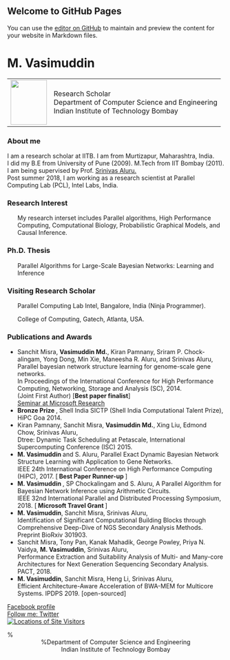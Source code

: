 ## Welcome to GitHub Pages

You can use the [editor on GitHub](https://github.com/yuk12/vasimuddin.github.io/edit/master/index.md) to maintain and preview the content for your website in Markdown files.


<!DOCTYPE html>
<html>
<title>
Home Page: M. Vasimuddin 
</title>
<head>
<h1>
M. Vasimuddin
</h1>
<table>
<tr>
<td> <img src = "profile.jpg" height="104" width="84"> </td>
<td align="left"> 
Research Scholar<br>
Department of Computer Science and Engineering</br>
Indian Institute of Technology Bombay<br>
</td>
</tr>
</table>
</head>

<body style='font-family="verdana"'>

<H3>About me </H3>
I am a research scholar at IITB. I am from Murtizapur, Maharashtra, India.<br>
I did my B.E from University of Pune (2009). M.Tech from IIT Bombay (2011).<br>
I am being supervised by Prof. <a href="http://www.cc.gatech.edu/~saluru/index.html">Srinivas Aluru.</a></br>
Post summer 2018, I am working as a research scientist at Parallel Computing Lab (PCL), Intel Labs, India.


<H3>Research Interest </H3>
<ul><il>My research interset includes  Parallel algorithms, High Performance Computing, Computational Biology, Probabilistic Graphical Models, and Causal Inference. </il></ul>
<H3>Ph.D. Thesis</H3>
<ul><il>Parallel Algorithms for Large-Scale Bayesian Networks: Learning and Inference</il></ul>
<H3>Visiting Research Scholar</H3>
<ul><il>Parallel Computing Lab Intel, Bangalore, India (Ninja Programmer).</il></ul>
<ul><il>College of Computing, Gatech, Atlanta, USA. </il></ul>

<H3>Publications and Awards</H3>
<ul>
	<li> Sanchit Misra, <b>Vasimuddin Md.</b>, Kiran Pamnany, Sriram P. Chock-
	alingam, Yong Dong, Min Xie, Maneesha R. Aluru, and Srinivas Aluru, </br>
	Parallel bayesian network structure learning for genome-scale gene networks.
	</br> In Proceedings of the International Conference for High Performance Computing, Networking, Storage and Analysis (SC), 2014.</br>
	(Joint First Author)  [<b>Best paper finalist</b>]
	</br>
	<a href="https://www.youtube.com/watch?v=QCV4ITn6BDU">Seminar at Microsoft Research</a>
	</li>
	<li> <b> Bronze Prize </b>, Shell India SICTP (Shell India Computational Talent Prize), HiPC Goa 2014. </li>
	<li>Kiran Pamnany, Sanchit Misra, <b>Vasimuddin Md.</b>, Xing Liu, Edmond Chow, Srinivas Aluru, </br>
	Dtree: Dynamic Task Scheduling at Petascale, International Supercomputing Conference (ISC) 2015.</br>
	<li> <b>M. Vasimuddin </b> and S. Aluru, Parallel Exact Dynamic Bayesian Network Structure Learning with Application to Gene Networks. </br>IEEE 24th International Conference on High Performance Computing (HiPC), 2017. [<b> Best Paper Runner-up </b>]</br>
	</li>
	<li>
		<b> M. Vasimuddin </b>, SP Chockalingam and S. Aluru, A Parallel Algorithm for Bayesian Network Inference using Arithmetic Circuits.</br> IEEE 32nd International Parallel and Distributed Processing Symposium, 2018. [<b> Microsoft Travel Grant </b>]
	</li>
	<li>
		<b>M. Vasimuddin</b>, Sanchit Misra, Srinivas Aluru,</br> Identification of Significant Computational Building Blocks through Comprehensive Deep-Dive of NGS Secondary Analysis Methods. Preprint BioRxiv 301903.
	</li>
	<li>
		Sanchit Misra, Tony Pan, Kanak Mahadik, George Powley, Priya N. Vaidya, <b>M. Vasimuddin</b>, Srinivas Aluru, </br> Performance Extraction and Suitability Analysis of Multi- and Many-core Architectures for Next Generation Sequencing Secondary Analysis. PACT, 2018.
	</li>
	<li>
		<b>M. Vasimuddin</b>, Sanchit Misra, Heng Li, Srinivas Aluru, </br> Efficient Architecture-Aware Acceleration of BWA-MEM for Multicore Systems. IPDPS 2019. [open-sourced]
	</li>
</ul>

<a href="https://www.facebook.com/wasim.mzr" name="Facebook">Facebook profile</a>
</br><a href="https://twitter.com/wasim_galaxy" name="twitter">Follow me: Twitter</a>
</br>
<a href="http://m.maploco.com/details/12e53txb"><img style="border:0px;" src="http://www.maploco.com/vmap/s/8576831.png" alt="Locations of Site Visitors" title="Locations of Site Visitors"/></a>  
<footer>
%<div id="footer" style="background-color:#0000;clear:both;text-align:center;">
%Department of Computer Science and Engineering<br> Indian Institute of Technology Bombay</div>
</footer>
</body>
</html>


